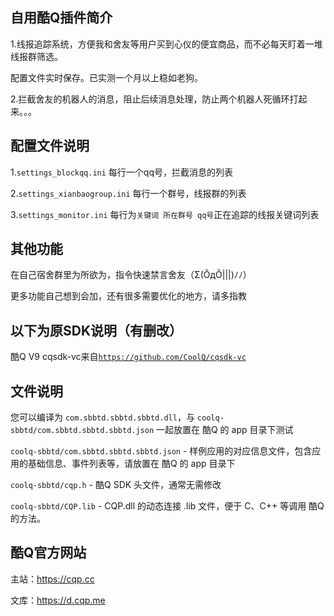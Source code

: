 自用酷Q插件简介
--------
1.线报追踪系统，方便我和舍友等用户买到心仪的便宜商品，而不必每天盯着一堆线报群筛选。

配置文件实时保存。已实测一个月以上稳如老狗。

2.拦截舍友的机器人的消息，阻止后续消息处理，防止两个机器人死循环打起来。。。

配置文件说明
--------

1.`settings_blockqq.ini`  每行一个qq号，拦截消息的列表

2.`settings_xianbaogroup.ini` 每行一个群号，线报群的列表

3.`settings_monitor.ini`  每行为`关键词 所在群号 qq号`正在追踪的线报关键词列表

其他功能
--------
在自己宿舍群里为所欲为，指令快速禁言舍友（Σ(ŎдŎ|||)ﾉﾉ）

更多功能自己想到会加，还有很多需要优化的地方，请多指教


以下为原SDK说明（有删改）
--------
酷Q V9
cqsdk-vc来自[`https://github.com/CoolQ/cqsdk-vc`](https://github.com/CoolQ/cqsdk-vc)

文件说明
--------

您可以编译为 `com.sbbtd.sbbtd.sbbtd.dll`，与 `coolq-sbbtd/com.sbbtd.sbbtd.sbbtd.json` 一起放置在 酷Q 的 app 目录下测试

`coolq-sbbtd/com.sbbtd.sbbtd.sbbtd.json` - 样例应用的对应信息文件，包含应用的基础信息、事件列表等，请放置在 酷Q 的 app 目录下

`coolq-sbbtd/cqp.h` - 酷Q SDK 头文件，通常无需修改

`coolq-sbbtd/CQP.lib` - CQP.dll 的动态连接 .lib 文件，便于 C、C++ 等调用 酷Q 的方法。

酷Q官方网站
--------
主站：https://cqp.cc

文库：https://d.cqp.me
